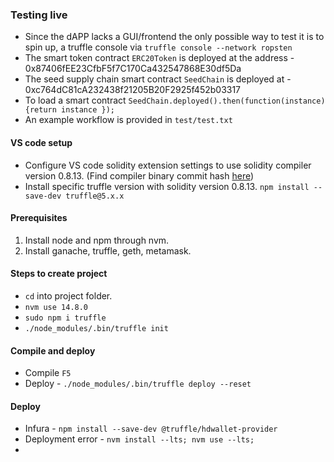 ### Testing live
* Since the dAPP lacks a GUI/frontend the only possible way to test it is to spin up, a truffle console via
`truffle console --network ropsten`
* The smart token contract `ERC20Token` is deployed at the address - 0x87406fEE23CfbF5f7C170Ca432547868E30df5Da
* The seed supply chain smart contract `SeedChain` is deployed at - 0xc764dC81cA232438f21205B20F2925f452b03317
* To load a smart contract
`SeedChain.deployed().then(function(instance) {return instance });`
* An example workflow is provided in `test/test.txt`

#### VS code setup
* Configure VS code solidity extension settings to use solidity compiler version 0.8.13. (Find compiler binary commit hash [here](https://github.com/ethereum/solc-bin/tree/gh-pages/bin))
* Install specific truffle version with solidity version 0.8.13.
`npm install --save-dev truffle@5.x.x`

#### Prerequisites
1. Install node and npm through nvm.
2. Install ganache, truffle, geth, metamask.

#### Steps to create project
* `cd` into project folder.
* `nvm use 14.8.0`
* `sudo npm i truffle`
* `./node_modules/.bin/truffle init`

#### Compile and deploy
* Compile `F5`
* Deploy - `./node_modules/.bin/truffle deploy --reset`

#### Deploy
* Infura - `npm install --save-dev @truffle/hdwallet-provider`
* Deployment error - `nvm install --lts; nvm use --lts;`
* 